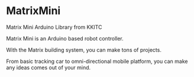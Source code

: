 # MatrixMini
Matrix Mini Arduino Library from KKITC

Matrix Mini is an Arduino based robot controller. 

With the Matrix building system, you can make tons of projects. 

From basic tracking car to omni-directional mobile platform, you can make any ideas comes out of your mind.
